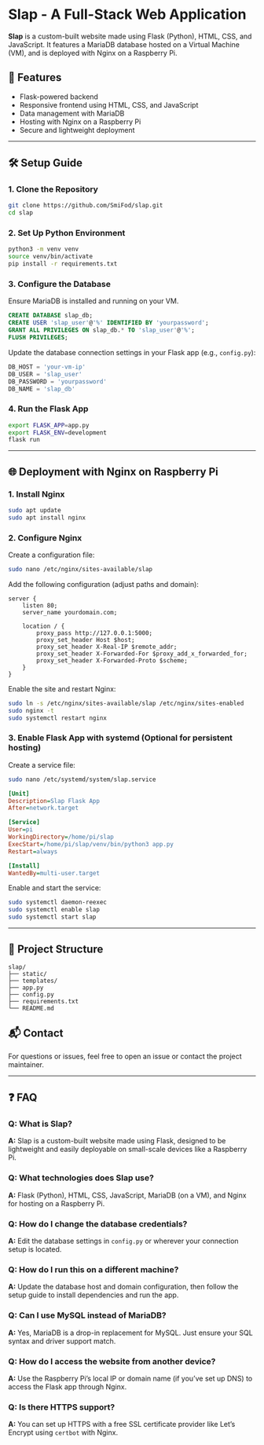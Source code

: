 
# Slap - A Full-Stack Web Application

**Slap** is a custom-built website made using Flask (Python), HTML, CSS, and JavaScript. It features a MariaDB database hosted on a Virtual Machine (VM), and is deployed with Nginx on a Raspberry Pi.

## 🚀 Features

- Flask-powered backend
- Responsive frontend using HTML, CSS, and JavaScript
- Data management with MariaDB
- Hosting with Nginx on a Raspberry Pi
- Secure and lightweight deployment

---

## 🛠️ Setup Guide

### 1. Clone the Repository

```bash
git clone https://github.com/SmiFod/slap.git
cd slap
```

### 2. Set Up Python Environment

```bash
python3 -m venv venv
source venv/bin/activate
pip install -r requirements.txt
```

### 3. Configure the Database

Ensure MariaDB is installed and running on your VM.

```sql
CREATE DATABASE slap_db;
CREATE USER 'slap_user'@'%' IDENTIFIED BY 'yourpassword';
GRANT ALL PRIVILEGES ON slap_db.* TO 'slap_user'@'%';
FLUSH PRIVILEGES;
```

Update the database connection settings in your Flask app (e.g., `config.py`):

```python
DB_HOST = 'your-vm-ip'
DB_USER = 'slap_user'
DB_PASSWORD = 'yourpassword'
DB_NAME = 'slap_db'
```

### 4. Run the Flask App

```bash
export FLASK_APP=app.py
export FLASK_ENV=development
flask run
```

---

## 🌐 Deployment with Nginx on Raspberry Pi

### 1. Install Nginx

```bash
sudo apt update
sudo apt install nginx
```

### 2. Configure Nginx

Create a configuration file:

```bash
sudo nano /etc/nginx/sites-available/slap
```

Add the following configuration (adjust paths and domain):

```
server {
    listen 80;
    server_name yourdomain.com;

    location / {
        proxy_pass http://127.0.0.1:5000;
        proxy_set_header Host $host;
        proxy_set_header X-Real-IP $remote_addr;
        proxy_set_header X-Forwarded-For $proxy_add_x_forwarded_for;
        proxy_set_header X-Forwarded-Proto $scheme;
    }
}
```

Enable the site and restart Nginx:

```bash
sudo ln -s /etc/nginx/sites-available/slap /etc/nginx/sites-enabled
sudo nginx -t
sudo systemctl restart nginx
```

### 3. Enable Flask App with systemd (Optional for persistent hosting)

Create a service file:

```bash
sudo nano /etc/systemd/system/slap.service
```

```ini
[Unit]
Description=Slap Flask App
After=network.target

[Service]
User=pi
WorkingDirectory=/home/pi/slap
ExecStart=/home/pi/slap/venv/bin/python3 app.py
Restart=always

[Install]
WantedBy=multi-user.target
```

Enable and start the service:

```bash
sudo systemctl daemon-reexec
sudo systemctl enable slap
sudo systemctl start slap
```

---

## 📂 Project Structure

```
slap/
├── static/
├── templates/
├── app.py
├── config.py
├── requirements.txt
└── README.md
```

## 📬 Contact

For questions or issues, feel free to open an issue or contact the project maintainer.


---

## ❓ FAQ

### Q: What is Slap?
**A:** Slap is a custom-built website made using Flask, designed to be lightweight and easily deployable on small-scale devices like a Raspberry Pi.

### Q: What technologies does Slap use?
**A:** Flask (Python), HTML, CSS, JavaScript, MariaDB (on a VM), and Nginx for hosting on a Raspberry Pi.

### Q: How do I change the database credentials?
**A:** Edit the database settings in `config.py` or wherever your connection setup is located.

### Q: How do I run this on a different machine?
**A:** Update the database host and domain configuration, then follow the setup guide to install dependencies and run the app.

### Q: Can I use MySQL instead of MariaDB?
**A:** Yes, MariaDB is a drop-in replacement for MySQL. Just ensure your SQL syntax and driver support match.

### Q: How do I access the website from another device?
**A:** Use the Raspberry Pi’s local IP or domain name (if you’ve set up DNS) to access the Flask app through Nginx.

### Q: Is there HTTPS support?
**A:** You can set up HTTPS with a free SSL certificate provider like Let’s Encrypt using `certbot` with Nginx.
